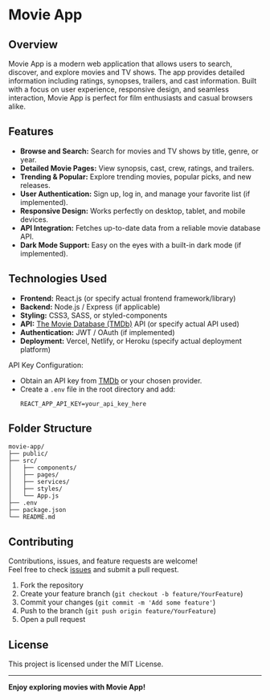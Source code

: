# Movie App

## Overview

Movie App is a modern web application that allows users to search, discover, and explore movies and TV shows. The app provides detailed information including ratings, synopses, trailers, and cast information. Built with a focus on user experience, responsive design, and seamless interaction, Movie App is perfect for film enthusiasts and casual browsers alike.

## Features

- **Browse and Search:** Search for movies and TV shows by title, genre, or year.
- **Detailed Movie Pages:** View synopsis, cast, crew, ratings, and trailers.
- **Trending & Popular:** Explore trending movies, popular picks, and new releases.
- **User Authentication:** Sign up, log in, and manage your favorite list (if implemented).
- **Responsive Design:** Works perfectly on desktop, tablet, and mobile devices.
- **API Integration:** Fetches up-to-date data from a reliable movie database API.
- **Dark Mode Support:** Easy on the eyes with a built-in dark mode (if implemented).

## Technologies Used

- **Frontend:** React.js (or specify actual frontend framework/library)
- **Backend:** Node.js / Express (if applicable)
- **Styling:** CSS3, SASS, or styled-components
- **API:** [The Movie Database (TMDb)](https://www.themoviedb.org/) API (or specify actual API used)
- **Authentication:** JWT / OAuth (if implemented)
- **Deployment:** Vercel, Netlify, or Heroku (specify actual deployment platform)


API Key Configuration:
   - Obtain an API key from [TMDb](https://www.themoviedb.org/) or your chosen provider.
   - Create a `.env` file in the root directory and add:
     ```env
     REACT_APP_API_KEY=your_api_key_here
     ```
     
## Folder Structure

```
movie-app/
├── public/
├── src/
│   ├── components/
│   ├── pages/
│   ├── services/
│   ├── styles/
│   └── App.js
├── .env
├── package.json
└── README.md
```

## Contributing

Contributions, issues, and feature requests are welcome!  
Feel free to check [issues](https://github.com/rodas-awgichew/movie-app/issues) and submit a pull request.

1. Fork the repository
2. Create your feature branch (`git checkout -b feature/YourFeature`)
3. Commit your changes (`git commit -m 'Add some feature'`)
4. Push to the branch (`git push origin feature/YourFeature`)
5. Open a pull request

## License

This project is licensed under the MIT License.

---

**Enjoy exploring movies with Movie App!**

